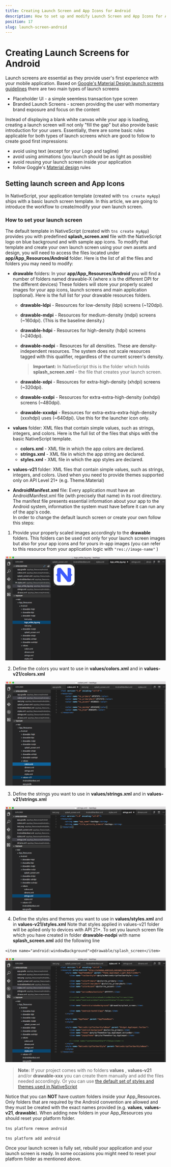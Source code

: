 ```yaml
---
title: Creating Launch Screen and App Icons for Android
description: How to set up and modify Launch Screen and App Icons for Android
position: 17
slug: launch-screen-android
---
```



# Creating Launch Screens for Android 

Launch screens are essential as they provide user's first experience with your mobile application.
Based on [Google's Material Design launch screens guidelines](https://material.google.com/patterns/launch-screens.html#launch-screens-branded-launch) there are two 
main types of launch screens

- Placeholder UI - a simple seemless transaction type screen
- Branded Launch Screens - screen providing the user with momentary brand exposure and focus on the content

Instead of displaying a blank white canvas while your app is loading, 
creating a launch screen will not only "fill the gap" but also provide basic introduction
for your users. Essentially, there are some basic rules applicable for both types of launch screens 
which are good to follow to create good first impressions:

- avoid using text (except for your Logo and tagline)
- avoid using animations (you launch should be as light as possible)
- avoid reusing your launch screen inside your application
- follow Goggle's [Material design](https://material.google.com) rules

## Setting launch screen and App Icons

In NativeScript, your application template (created with `tns create myApp`) ships with a basic launch screen template.
In this article, we are going to introduce the workflow to create/modify your own launch screen.

### How to set your launch screen

The default template in NativeScript (created with `tns create myApp`) provides you with predefined 
**splash_screen.xml** file with the NativeScript logo on blue background and with sample app icons. 
To modify that template and create your own launch screen using your own assets and design, you will need to access
the files located under **app/App_Resources/Android** folder.
Here is the list of all the files and folders you may need to modify:

* **drawable** folders: In your **app/App_Resources/Android** you will find a number of folders named drawable-X (where x is the different DPI for the different devices)
These folders will store your properly scaled images for your app icons, launch screens and main application (optional).
Here is the full list for your drawable resources folders.

    * **drawable-ldpi** - Resources for low-density (ldpi) screens (~120dpi).
    * **drawable-mdpi** - Resources for medium-density (mdpi) screens (~160dpi). (This is the baseline density.)
    * **drawable-hdpi** - Resources for high-density (hdpi) screens (~240dpi).
    * **drawable-nodpi** - Resources for all densities. These are density-independent resources. The system does not scale resources tagged with this qualifier, regardless of the current screen's density.
        > **Important:** In NativeScript this is the folder which holds **splash_screen.xml**  - the file that creates your launch screen. 
    
    * **drawable-xdpi** - Resources for extra-high-density (xhdpi) screens (~320dpi).
    * **drawable-xxdpi** - Resources for extra-extra-high-density (xxhdpi) screens (~480dpi).
    * **drawable-xxxdpi** - Resources for extra-extra-extra-high-density (xxxhdpi) uses (~640dpi). Use this for the launcher icon only.

* **values** folder: XML files that contain simple values, such as strings, integers, and colors.
Here is the full list of the files that ships with the basic NativeScript template.  

    * **colors.xml** - XML file in which the app colors are declared.
    * **strings.xml** - XML file in which the app string are declared.
    * **styles.xml** - XML file in which the app styles are declared.

* **values-v21** folder: XML files that contain simple values, such as strings, integers, and colors.
Used when you need to provide themes supported only on API Level 21+ (e.g. Theme.Material)   

* **AndroidManifest.xml** file: Every application must have an AndroidManifest.xml file (with precisely that name) in its root directory. The manifest file presents essential information about your app to the Android system, information the system must have before it can run any of the app's code.   
In order to change the default launch screen or create your own follow this steps:

1. Provide your properly scaled images accordingly to the **drawable** folders.
This folders can be used not only for your launch screen images but also for your app icons and for yours
in-app images (you can refer to this resource from your application logic with `"res://image-name"` )

![Setting images in drawable resource folders](../img/launch-screen/android/launch-android-005.png "Setting images in drawable resource folders")

2. Define the colors you want to use in **values/colors.xml** and in **values-v21/colors.xml**

![Setting colors in values folders](../img/launch-screen/android/launch-android-002.png "Setting colors in values folders")

3. Define the strings you want to use in **values/strings.xml** and in **values-v21/strings.xml**

![Setting colors in values folders](../img/launch-screen/android/launch-android-003.png "Setting colors in values folders")

4. Define the styles and themes you want to use in **values/styles.xml** and in **values-v21/styles.xml**
Note that styles applied in values-v21 folder will be aplied only to devices with API 21+.
To set you launch screen file which you have created in folder **drawable-nodpi** with name **splash_screen.xml**
add the following line

`<item name="android:windowBackground">@drawable/splash_screen</item>`

![Setting styles in values folders](../img/launch-screen/android/launch-android-004.png "Setting styles in values folders")

> **Note:** If your project comes with no folders **values** , **values-v21** and/or **drawable-xxx** you can create
them manually and add the files needed accordingly. Or you can use [the default set of styles and themes used in NativeScript](https://github.com/NativeScript/nativescript-marketplace-demo/tree/production/app/App_Resources/Android) 

Notice that you can **NOT** have custom folders inside your App_Resources.
Only folders that are required by the Android convention are allowed and they must be created with the exact names
provided (e.g. **values**, **values-v21**, **drawable**). When adding new folders in your App_Resources you should reset your
platform folder.

`tns platform remove android`

`tns platform add android`

Once your launch screen is fully set, rebuild your application and your launch screen is ready.
In some occasions you might need to reset your platform folder as mentioned above.